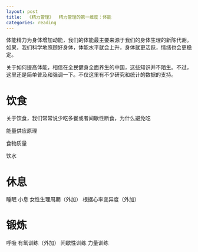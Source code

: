 ```yaml
---
layout: post
title:  《精力管理》  精力管理的第一维度：体能
categories: reading
---
```


体能精力为身体增加动能，我们的体能最主要来源于我们的身体生理的新陈代谢。如果，我们科学地照顾好身体，体能水平就会上升，身体就更活跃，情绪也会更稳定。

关于如何提高体能，相信在全民健身全面养生的中国，这些知识并不陌生。不过，这里还是简单普及和强调一下。不仅这里有不少研究和统计的数据的支持。

# 饮食

关于饮食，我们常常说少吃多餐或者间歇性断食，为什么避免吃

能量供应原理

食物质量

饮水


# 休息

睡眠
小息
女性生理周期（外加）
根据心率变异度（外加）

# 锻炼

呼吸
有氧训练（外加）
间歇性训练
力量训练
<!--stackedit_data:
eyJoaXN0b3J5IjpbMTQwMDYwMTQzMywxNjgwMjY1NTA3XX0=
-->